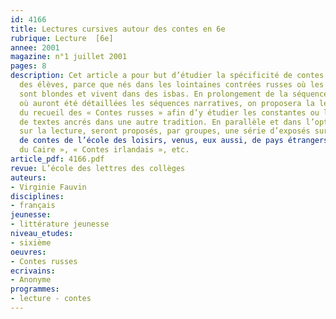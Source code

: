 ```yaml
---
id: 4166
title: Lectures cursives autour des contes en 6e
rubrique: Lecture  [6e]
annee: 2001
magazine: n°1 juillet 2001
pages: 8
description: Cet article a pour but d’étudier la spécificité de contes moins connus
  des élèves, parce que nés dans les lointaines contrées russes où les princesses
  sont blondes et vivent dans des isbas. En prolongement de la séquence sur le conte
  où auront été détaillées les séquences narratives, on proposera la lecture cursive
  du recueil des « Contes russes » afin d’y étudier les constantes ou les particularités
  de textes ancrés dans une autre tradition. En parallèle et dans l’optique d’un travail
  sur la lecture, seront proposés, par groupes, une série d’exposés sur des recueils
  de contes de l’école des loisirs, venus, eux aussi, de pays étrangers : « Contes
  du Caire », « Contes irlandais », etc.
article_pdf: 4166.pdf
revue: L’école des lettres des collèges
auteurs:
- Virginie Fauvin
disciplines:
- français
jeunesse:
- littérature jeunesse
niveau_etudes:
- sixième
oeuvres:
- Contes russes
ecrivains:
- Anonyme
programmes:
- lecture - contes
---
```

